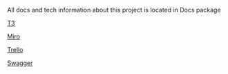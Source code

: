 All docs and tech information about this project is located in Docs package

[ТЗ](https://github.com/TheyCallMeRobinson/FarSharing/blob/master/Docs/%D0%A2%D0%97.pdf)

[Miro](https://miro.com/app/board/uXjVOFFaGKg=/?invite_link_id=99675099240)

[Trello](https://trello.com/b/7aW0h69f/carsharing-mvp)

[Swagger](https://app.swaggerhub.com/apis/TheyCallMeRobinson/FarSharing/1.0.0)
